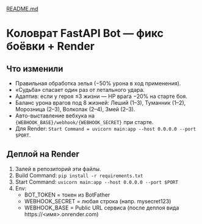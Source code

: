 [README.md](https://github.com/user-attachments/files/22144887/README.md)

# Коловрат FastAPI Bot — фикс боёвки + Render

## Что изменили
- Правильная обработка зелья (−50% урона в ход применения).
- «Судьба» спасает один раз от летального удара.
- Адаптив: если у героя ≤3 жизни — HP врага −20% на старте боя.
- Баланс урона врагов под 8 жизней: Леший (1–3), Туманник (1–2), Морозница (2–3), Волколак (2–4), Змей (2–3).
- Авто-выставление вебхука на `{WEBHOOK_BASE}/webhook/{WEBHOOK_SECRET}` при старте.
- Для Render: `Start Command = uvicorn main:app --host 0.0.0.0 --port $PORT`.

## Деплой на Render
1. Залей в репозиторий эти файлы.
2. Build Command: `pip install -r requirements.txt`
3. Start Command: `uvicorn main:app --host 0.0.0.0 --port $PORT`
4. Env:
   - BOT_TOKEN = токен из BotFather
   - WEBHOOK_SECRET = любая строка (напр. mysecret123)
   - WEBHOOK_BASE = Public URL сервиса (после деплоя вида https://<имя>.onrender.com)
